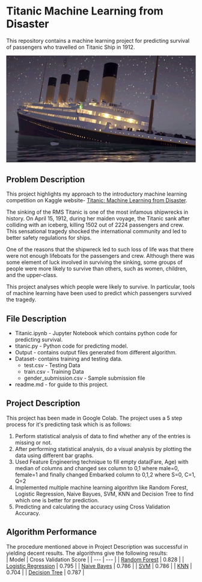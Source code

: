 # Titanic Machine Learning from Disaster

This repository contains a machine learning project for predicting survival of passengers who travelled on Titanic Ship in 1912.

![Display Image](RawData/image1.jpg)

## Problem Description
This project highlights my approach to the introductory machine learning competition on Kaggle website- [Titanic: Machine Learning from Disaster](https://www.kaggle.com/c/titanic).

The sinking of the RMS Titanic is one of the most infamous shipwrecks in history.  On April 15, 1912, during her maiden voyage, the Titanic sank after colliding with an iceberg, killing 1502 out of 2224 passengers and crew. This sensational tragedy shocked the international community and led to better safety regulations for ships.

One of the reasons that the shipwreck led to such loss of life was that there were not enough lifeboats for the passengers and crew. Although there was some element of luck involved in surviving the sinking, some groups of people were more likely to survive than others, such as women, children, and the upper-class.

This project analyses which people were likely to survive. In particular, tools of machine learning have been used to predict which passengers survived the tragedy.

## File Description

* Titanic.ipynb - Jupyter Notebook which contains python code for predicting survival.<br>
* titanic.py - Python code for predicting model.<br>
* Output - contains output files generated from different algorithm.<br>
* Dataset- contains training and testing data.<br>
  * test.csv - Testing Data
  * train.csv - Training Data
  * gender_submission.csv - Sample submission file
* readme.md - for guide to this project.<br>

## Project Description
This project has been made in Google Colab. 
The project uses a 5 step process for it's predicting task which is as follows:
1. Perform statistical analysis of data to find whether any of the entries is missing or not.
2. After performing statistical analysis, do a visual analysis by plotting the data using different bar graphs.
3. Used Feature Engineering technique to fill empty data(Fare, Age) with median of columns and changed sex column to 0,1 where male=0, female=1 and finally changed Embarked column to 0,1,2 where S=0, C=1, Q=2
4. Implemented multiple machine learning algorithm like Random Forest, Logistic Regression, Naive Bayues, SVM, KNN and Decision Tree to find which one is better for prediction.
5. Predicting and calculating the accuracy using Cross Validation Accuracy.

## Algorithm Performance
The procedure mentioned above in Project Description was successful in yielding decent results. The algorithms give the following results:<br>
| Model  | Cross Validation Score |
| --- | --- |
| [Random Forest](./Output) | 0.828 |
| [Logistic Regression](./Output) | 0.795 | 
| [Naive Bayes](./Output) | 0.786 |
| [SVM](./Output) | 0.786 |
| [KNN](./Output) | 0.704 |
| [Decision Tree](./Output) | 0.787 |
